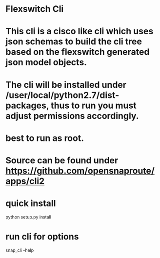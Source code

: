 # Flexswitch Cli

# This cli is a cisco like cli which uses json schemas to build the cli tree based on the flexswitch generated json model objects.
# The cli will be installed under /user/local/python2.7/dist-packages, thus to run you must adjust permissions accordingly.
# best to run as root.  

# Source can be found under https://github.com/opensnaproute/apps/cli2

# quick install
python setup.py install

# run cli for options
snap_cli -help
